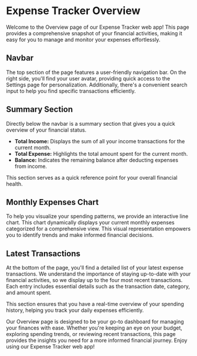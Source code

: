 # Expense Tracker Overview

Welcome to the Overview page of our Expense Tracker web app! This page provides a comprehensive snapshot of your financial activities, making it easy for you to manage and monitor your expenses effortlessly.

## Navbar

The top section of the page features a user-friendly navigation bar. On the right side, you'll find your user avatar, providing quick access to the Settings page for personalization. Additionally, there's a convenient search input to help you find specific transactions efficiently.

## Summary Section

Directly below the navbar is a summary section that gives you a quick overview of your financial status.

- **Total Income:** Displays the sum of all your income transactions for the current month.
- **Total Expense:** Highlights the total amount spent for the current month.
- **Balance:** Indicates the remaining balance after deducting expenses from income.

This section serves as a quick reference point for your overall financial health.

## Monthly Expenses Chart

To help you visualize your spending patterns, we provide an interactive line chart. This chart dynamically displays your current monthly expenses categorized for a comprehensive view. This visual representation empowers you to identify trends and make informed financial decisions.

## Latest Transactions

At the bottom of the page, you'll find a detailed list of your latest expense transactions. We understand the importance of staying up-to-date with your financial activities, so we display up to the four most recent transactions. Each entry includes essential details such as the transaction date, category, and amount spent.

This section ensures that you have a real-time overview of your spending history, helping you track your daily expenses efficiently.

Our Overview page is designed to be your go-to dashboard for managing your finances with ease. Whether you're keeping an eye on your budget, exploring spending trends, or reviewing recent transactions, this page provides the insights you need for a more informed financial journey. Enjoy using our Expense Tracker web app!
